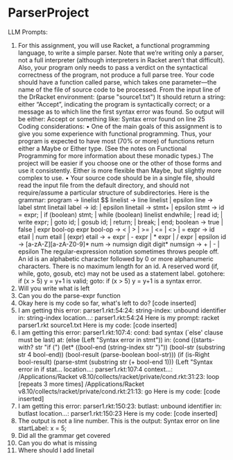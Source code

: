 # ParserProject

LLM Prompts: 

1. For this assignment, you will use Racket, a functional programming language, to write a simple parser. Note that we’re writing only a parser, not a full interpreter (although interpreters in Racket aren’t that difficult). Also, your program only needs to pass a verdict on the syntactical correctness of the program, not produce a full parse tree. Your code should have a function called parse, which takes one parameter—the name of the file of source code to be processed. From the input line of the DrRacket environment: (parse "source1.txt") It should return a string: either “Accept”, indicating the program is syntactically correct; or a message as to which line the first syntax error was found. So output will be either: Accept or something like: Syntax error found on line 25 Coding considerations: • One of the main goals of this assignment is to give you some experience with functional programming. Thus, your program is expected to have most (70% or more) of functions return either a Maybe or Either type. (See the notes on Functional Programming for more information about these monadic types.) The project will be easier if you choose one or the other of those forms and use it consistently. Either is more flexible than Maybe, but slightly more complex to use. • Your source code should be in a single file, should read the input file from the default directory, and should not require/assume a particular structure of subdirectories. Here is the grammar: program -> linelist $$ linelist -> line linelist | epsilon line -> label stmt linetail label -> id: | epsilon linetail -> stmt+ | epsilon stmt -> id = expr; 	| if (boolean) stmt; 	| while (boolean) linelist endwhile; 	| read id; 	| write expr; 	| goto id; 	| gosub id; 	| return; 	| break; 	| end; boolean -> true | false | expr bool-op expr bool-op -> < | > | >= | <= | <> | = expr -> id etail | num etail | (expr) etail -> + expr | - expr | * expr | / expr | epsilon id -> [a-zA-Z][a-zA-Z0-9]* num -> numsign digit digit* numsign -> + | - | epsilon The regular-expression notation sometimes throws people off. An id is an alphabetic character followed by 0 or more alphanumeric characters. There is no maximum length for an id. A reserved word (if, while, goto, gosub, etc) may not be used as a statement label. gotohere: if (x > 5) y = y+1 is valid; goto: if (x > 5) y = y+1 is a syntax error. 
2. Will you write what is left
3. Can you do the parse-expr function
4. Okay here is my code so far, what's left to do? [code inserted]
5. I am getting this error: parser1.rkt:54:24: string-index: unbound identifier in: string-index location...: parser1.rkt:54:24 Here is my prompt: racket parser1.rkt source1.txt Here is my code: [code inserted]
6. I am getting this error: parser1.rkt:107:4: cond: bad syntax (`else' clause must be last) at: (else (Left "Syntax error in stmt")) in: (cond ((starts-with? str "if (") (let* ((bool-end (string-index str ")")) (bool-str (substring str 4 bool-end)) (bool-result (parse-boolean bool-str))) (if (is-Right bool-result) (parse-stmt (substring str (+ bool-end 1))) (Left "Syntax error in if stat... location...: parser1.rkt:107:4 context...: /Applications/Racket v8.10/collects/racket/private/cond.rkt:31:23: loop [repeats 3 more times] /Applications/Racket v8.10/collects/racket/private/cond.rkt:21:13: go Here is my code: [code inserted]
7. I am getting this error: parser1.rkt:150:23: butlast: unbound identifier in: butlast location...: parser1.rkt:150:23 Here is my code: [code inserted]
8. The output is not a line number. This is the output: Syntax error on line startLabel: x = 5;
9. Did all the grammar get covered
10. Can you do what is missing
11. Where should I add linetail




